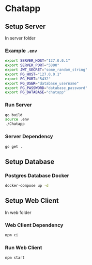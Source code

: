 # Chatapp

## Setup Server

In server folder

### Example `.env`

```bash
export SERVER_HOST="127.0.0.1"
export SERVER_PORT="5000"
export JWT_SECRET="some_random_string"
export PG_HOST="127.0.0.1"
export PG_PORT="5432"
export PG_USER="database_username"
export PG_PASSWORD="database_password"
export PG_DATABASE="chatapp"
```

### Run Server

```bash
go build
source .env
./Chatapp
```

### Server Dependency

```bash
go get .
```

## Setup Database
### Postgres Database Docker
```bash
docker-compose up -d
```

## Setup Web Client

In web folder

### Web Client Dependency

```bash
npm ci
```

### Run Web Client

```bash
npm start
```
